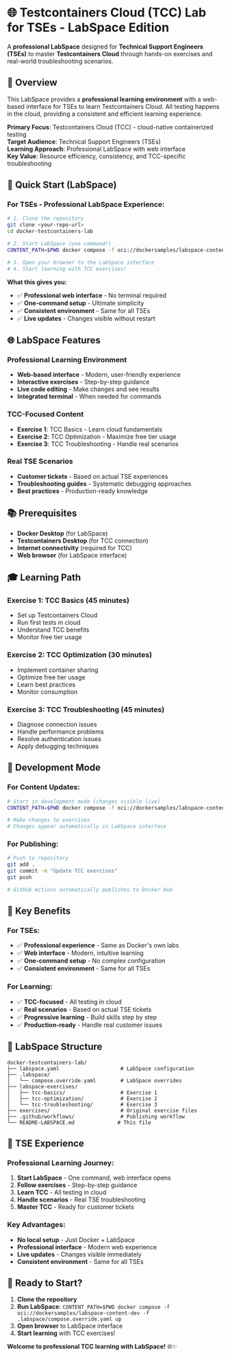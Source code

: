# 🌐 Testcontainers Cloud (TCC) Lab for TSEs - LabSpace Edition

A **professional LabSpace** designed for **Technical Support Engineers (TSEs)** to master **Testcontainers Cloud** through hands-on exercises and real-world troubleshooting scenarios.

## 🎯 Overview

This LabSpace provides a **professional learning environment** with a web-based interface for TSEs to learn Testcontainers Cloud. All testing happens in the cloud, providing a consistent and efficient learning experience.

**Primary Focus**: Testcontainers Cloud (TCC) - cloud-native containerized testing  
**Target Audience**: Technical Support Engineers (TSEs)  
**Learning Approach**: Professional LabSpace with web interface  
**Key Value**: Resource efficiency, consistency, and TCC-specific troubleshooting

## 🚀 Quick Start (LabSpace)

### For TSEs - Professional LabSpace Experience:

```bash
# 1. Clone the repository
git clone <your-repo-url>
cd docker-testcontainers-lab

# 2. Start LabSpace (one command!)
CONTENT_PATH=$PWD docker compose -f oci://dockersamples/labspace-content-dev -f .labspace/compose.override.yaml up

# 3. Open your browser to the LabSpace interface
# 4. Start learning with TCC exercises!
```

**What this gives you:**
- ✅ **Professional web interface** - No terminal required
- ✅ **One-command setup** - Ultimate simplicity
- ✅ **Consistent environment** - Same for all TSEs
- ✅ **Live updates** - Changes visible without restart

## 🌐 LabSpace Features

### Professional Learning Environment
- **Web-based interface** - Modern, user-friendly experience
- **Interactive exercises** - Step-by-step guidance
- **Live code editing** - Make changes and see results
- **Integrated terminal** - When needed for commands

### TCC-Focused Content
- **Exercise 1**: TCC Basics - Learn cloud fundamentals
- **Exercise 2**: TCC Optimization - Maximize free tier usage
- **Exercise 3**: TCC Troubleshooting - Handle real scenarios

### Real TSE Scenarios
- **Customer tickets** - Based on actual TSE experiences
- **Troubleshooting guides** - Systematic debugging approaches
- **Best practices** - Production-ready knowledge

## 📚 Prerequisites

- **Docker Desktop** (for LabSpace)
- **Testcontainers Desktop** (for TCC connection)
- **Internet connectivity** (required for TCC)
- **Web browser** (for LabSpace interface)

## 🎓 Learning Path

### Exercise 1: TCC Basics (45 minutes)
- Set up Testcontainers Cloud
- Run first tests in cloud
- Understand TCC benefits
- Monitor free tier usage

### Exercise 2: TCC Optimization (30 minutes)
- Implement container sharing
- Optimize free tier usage
- Learn best practices
- Monitor consumption

### Exercise 3: TCC Troubleshooting (45 minutes)
- Diagnose connection issues
- Handle performance problems
- Resolve authentication issues
- Apply debugging techniques

## 🚀 Development Mode

### For Content Updates:
```bash
# Start in development mode (changes visible live)
CONTENT_PATH=$PWD docker compose -f oci://dockersamples/labspace-content-dev -f .labspace/compose.override.yaml up

# Make changes to exercises
# Changes appear automatically in LabSpace interface
```

### For Publishing:
```bash
# Push to repository
git add .
git commit -m "Update TCC exercises"
git push

# GitHub Actions automatically publishes to Docker Hub
```

## 🌟 Key Benefits

### For TSEs:
- ✅ **Professional experience** - Same as Docker's own labs
- ✅ **Web interface** - Modern, intuitive learning
- ✅ **One-command setup** - No complex configuration
- ✅ **Consistent environment** - Same for all TSEs

### For Learning:
- ✅ **TCC-focused** - All testing in cloud
- ✅ **Real scenarios** - Based on actual TSE tickets
- ✅ **Progressive learning** - Build skills step by step
- ✅ **Production-ready** - Handle real customer issues

## 📁 LabSpace Structure

```
docker-testcontainers-lab/
├── labspace.yaml                    # LabSpace configuration
├── .labspace/
│   └── compose.override.yaml        # LabSpace overrides
├── labspace-exercises/
│   ├── tcc-basics/                  # Exercise 1
│   ├── tcc-optimization/            # Exercise 2
│   └── tcc-troubleshooting/         # Exercise 3
├── exercises/                       # Original exercise files
├── .github/workflows/               # Publishing workflow
└── README-LABSPACE.md              # This file
```

## 🎯 TSE Experience

### Professional Learning Journey:
1. **Start LabSpace** - One command, web interface opens
2. **Follow exercises** - Step-by-step guidance
3. **Learn TCC** - All testing in cloud
4. **Handle scenarios** - Real TSE troubleshooting
5. **Master TCC** - Ready for customer tickets

### Key Advantages:
- **No local setup** - Just Docker + LabSpace
- **Professional interface** - Modern web experience
- **Live updates** - Changes visible immediately
- **Consistent environment** - Same for all TSEs

## 🚀 Ready to Start?

1. **Clone the repository**
2. **Run LabSpace**: `CONTENT_PATH=$PWD docker compose -f oci://dockersamples/labspace-content-dev -f .labspace/compose.override.yaml up`
3. **Open browser** to LabSpace interface
4. **Start learning** with TCC exercises!

**Welcome to professional TCC learning with LabSpace!** 🌐✨
